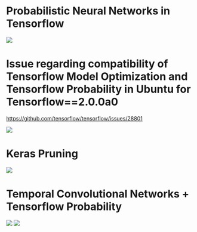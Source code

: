 # Probabilistic Neural Networks in Tensorflow

<img src=https://github.com/RubensZimbres/Repo-2019/blob/master/Tensorflow/pics/prob001.JPG>

# Issue regarding compatibility of Tensorflow Model Optimization and Tensorflow Probability in Ubuntu for Tensorflow==2.0.0a0  

https://github.com/tensorflow/tensorflow/issues/28801

<img src=https://github.com/RubensZimbres/Repo-2019/blob/master/Tensorflow/pics/TF_issue_0.png>  

# Keras Pruning  

<img src=https://github.com/RubensZimbres/Repo-2019/blob/master/Tensorflow/pics/keras_pruning_0.png>  

# Temporal Convolutional Networks + Tensorflow Probability  

<img src=https://github.com/RubensZimbres/Repo-2019/blob/master/Tensorflow/pics/TCN_Prob_2_Classes.PNG>  

<img src=https://github.com/RubensZimbres/Repo-2019/blob/master/Tensorflow/pics/TCN_Prob_Mean.PNG>  
